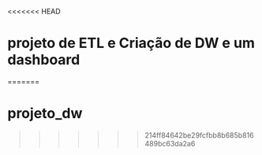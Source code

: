 <<<<<<< HEAD
# projeto de ETL e Criação de DW e um dashboard
=======
# projeto_dw
>>>>>>> 214ff84642be29fcfbb8b685b816489bc63da2a6
